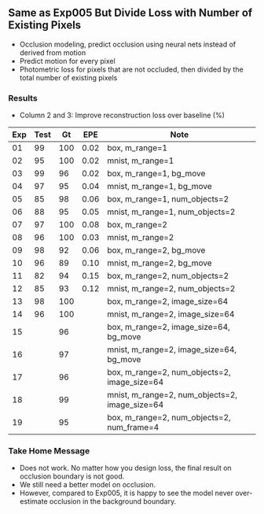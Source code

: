 ## Same as Exp005 But Divide Loss with Number of Existing Pixels

- Occlusion modeling, predict occlusion using neural nets instead of derived from motion
- Predict motion for every pixel
- Photometric loss for pixels that are not occluded, then divided by the total number of existing pixels

### Results

- Column 2 and 3: Improve reconstruction loss over baseline (%) 

| Exp  | Test | Gt   | EPE  | Note |
| ---- | ---- | ---- | ---- | ---- | 
| 01 | 99 | 100 | 0.02 | box, m_range=1 |
| 02 | 95 | 100 | 0.02 | mnist, m_range=1 |
| 03 | 99 | 96 | 0.02 | box, m_range=1, bg_move |
| 04 | 97 | 95 | 0.04 | mnist, m_range=1, bg_move |
| 05 | 85 | 98 | 0.06 | box, m_range=1, num_objects=2 |
| 06 | 88 | 95 | 0.05 | mnist, m_range=1, num_objects=2 |
| 07 | 97 | 100 | 0.08 | box, m_range=2 |
| 08 | 96 | 100 | 0.03 | mnist, m_range=2 |
| 09 | 98 | 92 | 0.06 | box, m_range=2, bg_move |
| 10 | 96 | 89 | 0.10 | mnist, m_range=2, bg_move |
| 11 | 82 | 94 | 0.15 | box, m_range=2, num_objects=2 |
| 12 | 85 | 93 | 0.12 | mnist, m_range=2, num_objects=2 |
| 13 | 98 | 100 |  | box, m_range=2, image_size=64 |
| 14 | 96 | 100 |  | mnist, m_range=2, image_size=64 |
| 15 |  | 96 |  | box, m_range=2, image_size=64, bg_move |
| 16 |  | 97 |  | mnist, m_range=2, image_size=64, bg_move |
| 17 |  | 96 |  | box, m_range=2, num_objects=2, image_size=64 |
| 18 |  | 99 |  | mnist, m_range=2, num_objects=2, image_size=64 |
| 19 |  | 95 |  | box, m_range=2, num_objects=2, num_frame=4 |

### Take Home Message

- Does not work. No matter how you design loss, the final result on occlusion boundary is not good.
- We still need a better model on occlusion.
- However, compared to Exp005, it is happy to see the model never over-estimate occlusion in the background boundary.

